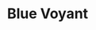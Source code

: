 ---
title: "Blue Voyant"
slug: "blue-voyant"
problem: Describe client's problem here
approach: Describe Rotational's approach to solve client's problem
result: Describe result after providing solution to client's problem
---